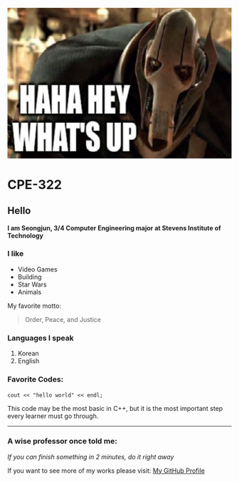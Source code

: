 ![HI](Grievous.png)

# CPE-322

## Hello
**I am Seongjun, 3/4 Computer Engineering major at Stevens Institute of Technology**

### I like
- Video Games
- Building
- Star Wars
- Animals

My favorite motto:
> Order, Peace, and Justice

### Languages I speak
1. Korean
2. English

### Favorite Codes:
` cout << "hello world" << endl; `

This code may be the most basic in C++, but it is the most important step every learner must go through.

---
### A wise professor once told me:
*If you can finish something in 2 minutes, do it right away*

If you want to see more of my works please visit:
[My GitHub Profile](https://github.com/successjun/)



